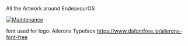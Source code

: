 All the Artwork around EndeavourOS

[![Maintenance](https://img.shields.io/maintenance/yes/2024.svg)]()

font used for logo:
Ailerons Typeface https://www.dafontfree.io/ailerons-font-free


